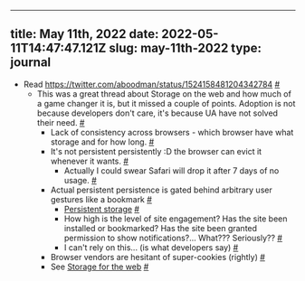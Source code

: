 
---
title: May 11th, 2022 
date: 2022-05-11T14:47:47.121Z
slug: may-11th-2022
type: journal
---
* Read https://twitter.com/aboodman/status/1524158481204342784 [#](#62bee4d8-3c2e-41a4-a684-2ddc834f8766)<a name="62bee4d8-3c2e-41a4-a684-2ddc834f8766"></a>
  * This was a great thread about Storage on the web and how much of a game changer it is, but it missed a couple of points. Adoption is not because developers don't care, it's because UA have not solved their need. [#](#62bee4d8-a6c7-4df2-acbb-cb0a849cf98c)<a name="62bee4d8-a6c7-4df2-acbb-cb0a849cf98c"></a>
    * Lack of consistency across browsers - which browser have what storage and for how long. [#](#62bee4d8-f411-4131-a30a-6a77d74b1454)<a name="62bee4d8-f411-4131-a30a-6a77d74b1454"></a>
    * It's not persistent persistently :D the browser can evict it whenever it wants. [#](#62bee4d8-ef07-4256-a457-9468a9cbcdeb)<a name="62bee4d8-ef07-4256-a457-9468a9cbcdeb"></a>
      * Actually I could swear Safari will drop it after 7 days of no usage. [#](#62bee4d8-08f2-4dd6-892f-591ddf2bfa0f)<a name="62bee4d8-08f2-4dd6-892f-591ddf2bfa0f"></a>
    * Actual persistent persistence is gated behind arbitrary user gestures like a bookmark [#](#62bee4d8-bd49-42a8-8351-e0210e673878)<a name="62bee4d8-bd49-42a8-8351-e0210e673878"></a>
      * [Persistent storage](https://web.dev/persistent-storage/) [#](#62bee4d8-9499-4da2-914d-1b3aac401172)<a name="62bee4d8-9499-4da2-914d-1b3aac401172"></a>
      * How high is the level of site engagement? Has the site been installed or bookmarked? Has the site been granted permission to show notifications?... What??? Seriously?? [#](#62bee4d8-4e38-4af3-b9d3-e90bcb5a7721)<a name="62bee4d8-4e38-4af3-b9d3-e90bcb5a7721"></a>
      * I can't rely on this... (is what developers say) [#](#62bee4d8-c1ea-433e-a8cb-999f283c6924)<a name="62bee4d8-c1ea-433e-a8cb-999f283c6924"></a>
    * Browser vendors are hesitant of super-cookies (rightly) [#](#62bee4d8-7491-4534-851c-16e7f56292c8)<a name="62bee4d8-7491-4534-851c-16e7f56292c8"></a>
    * See [Storage for the web](https://web.dev/storage-for-the-web/) [#](#62bee4d8-132f-4adb-9189-68436cf6e34b)<a name="62bee4d8-132f-4adb-9189-68436cf6e34b"></a>


